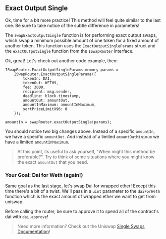 ## Exact Output Single

Ok, time for a bit more practice! This method will feel quite similar to the last one. Be sure to take notice of the subtle difference in parameters! 

The `swapExactOutputSingle` function is for performing exact output swaps, which swap a minimum possible amount of one token for a fixed amount of another token. This function uses the `ExactOutputSingleParams` struct and the `exactOutputSingle` function from the `ISwapRouter` interface.

Ok, great! Let's check out another code example, then:

```solidity
ISwapRouter.ExactOutputSingleParams memory params =
    ISwapRouter.ExactOutputSingleParams({
        tokenIn: DAI,
        tokenOut: WETH9,
        fee: 3000,
        recipient: msg.sender,
        deadline: block.timestamp,
        amountOut: amountOut,
        amountInMaximum: amountInMaximum,
        sqrtPriceLimitX96: 0
    });

amountIn = swapRouter.exactOutputSingle(params);
```

<emoji id="point_up"> You should notice two big changes above. Instead of a specific `amountIn`, we have a specific `amountOut`. _And_ instead of a limited `amountOutMinimum` we have a limited `amountInMaximum`. 

> <emoji id="thinking_face" /> At this point, its useful to ask yourself, "When might this method be preferable?". Try to think of some situations where you might know the exact `amountOut` that you need.

### <emoji id="checkered_flag"> Your Goal: Dai for Weth (again!)

Same goal as the last stage, let's swap Dai for wrapped ether! Except this time there's a bit of a twist. We'll pass in a `uint` parameter to the `daiForWeth` function which is the exact amount of wrapped ether we want to get from uniswap. 

Before calling the router, be sure to approve it to spend all of the contract's dai with `dai.approve`!

> <emoji id="book" /> Need more information? Check out the Uniswap [Single Swaps Documentation](https://docs.uniswap.org/protocol/guides/swaps/single-swaps)!